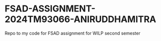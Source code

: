 # FSAD-ASSIGNMENT-2024TM93066-ANIRUDDHAMITRA
Repo to my code for FSAD assignment for WILP second semester 
